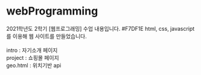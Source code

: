 # webProgramming
2021학년도 2학기 [웹프로그래밍] 수업 내용입니다.
#F7DF1E
html, css, javascript를 이용해 웹 사이트를 만들었습니다. <br><br>
intro : 자기소개 페이지 <br>
project : 쇼핑몰 페이지 <br>
geo.html : 위치기반 api <br>
